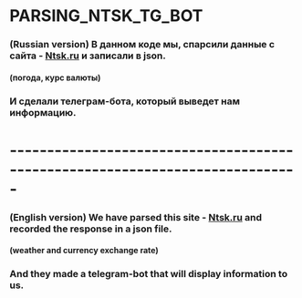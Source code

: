 # PARSING_NTSK_TG_BOT
### **(Russian version)** В данном коде мы, спарсили данные с сайта - [Ntsk.ru](https://ntsk.ru/) и записали в json.
#### (погода, курс валюты)
### И сделали телеграм-бота, который выведет нам информацию.

# -----------------------------------------------------------------------------

### **(English version)** We have parsed this site - [Ntsk.ru](https://ntsk.ru/) and recorded the response in a json file.
#### (weather and currency exchange rate)
### And they made a telegram-bot that will display information to us.
